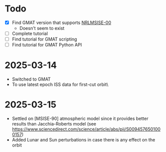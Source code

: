 # Todo
- [X] Find GMAT version that supports [NRLMSISE-00](https://en.wikipedia.org/wiki/NRLMSISE-00)
  - Doesn't seem to exist
- [ ] Complete tutorial
- [ ] Find tutorial for GMAT scripting
- [ ] Find tutorial for GMAT Python API

# 2025-03-14
- Switched to GMAT
- To use latest epoch ISS data for first-cut orbit\

# 2025-03-15
- Settled on [MSISE-90] atmospheric model since it provides better results than Jacchia-Roberts model (see https://www.sciencedirect.com/science/article/abs/pii/S0094576501000157)
- Added Lunar and Sun perturbations in case there is any effect on the orbit